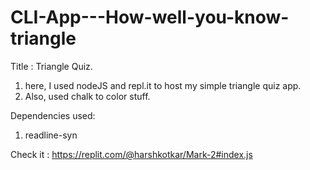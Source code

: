 # CLI-App---How-well-you-know-triangle

Title : Triangle Quiz.
 1.	here, I used nodeJS and repl.it to host my simple triangle quiz app.
 2.	Also, used chalk to color stuff.

 
 Dependencies used:
1.	readline-syn

Check it : https://replit.com/@harshkotkar/Mark-2#index.js
